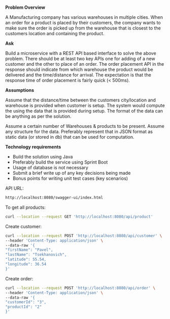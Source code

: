 **Problem Overview**

A Manufacturing company has various warehouses in multiple cities. When an order for a
product is placed by their customers, the company wants to make sure the order is picked up
from the warehouse that is closest to the customers location and containing the product.

**Ask**

Build a microservice with a REST API based interface to solve the above problem. There should
be at least two key APIs one for adding of a new customer and the other to place of an order.
The order placement API in the response should indicate from which warehouse the product
would be delivered and the time/distance for arrival. The expectation is that the response time
of order placement is fairly quick (< 500ms).

**Assumptions**

Assume that the distance/time between the customers city/location and warehouse is provided
when customer is setup. The system would compute the using the data that is provided during
setup. The format of the data can be anything as per the solution.

Assume a certain number of Warehouses & products to be present. Assume any structure for
the data. Preferably represent that in JSON format as static data (or stored in db) that can be
used for computation.

**Technology requirements**

- Build the solution using Java
- Preferably build the service using Sprint Boot
- Usage of database is not necessary
- Submit a brief write up of any key decisions being made
- Bonus points for writing unit test cases (key scenarios)


API URL: 
```sh
http://localhost:8080/swagger-ui/index.html
```

To get all products:
```sh
curl --location --request GET 'http://localhost:8080/api/product'
```

Create customer:
```sh
curl --location --request POST 'http://localhost:8080/api/customer' \
--header 'Content-Type: application/json' \
--data-raw '{
"firstName": "Pavel",
"lastName": "Tsekhanovich",
"latitude": 55.54,
"longitude": 36.54
}'
```

Create order:
```sh
curl --location --request POST 'http://localhost:8080/api/order' \
--header 'Content-Type: application/json' \
--data-raw '{
"customerId": "3",
"productId": "2"
}'
```